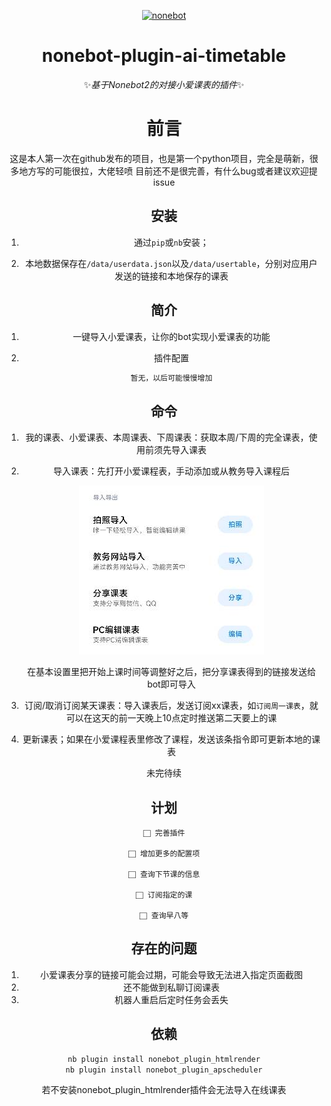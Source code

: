 <p align="center">
  <a href="https://v2.nonebot.dev/"><img src="https://v2.nonebot.dev/logo.png" width="200" height="200" alt="nonebot"></a>
</p>
<div align="center">

# nonebot-plugin-ai-timetable

 ✨*基于Nonebot2的对接小爱课表的插件*✨



# 前言

   这是本人第一次在github发布的项目，也是第一个python项目，完全是萌新，很多地方写的可能很拉，大佬轻喷
目前还不是很完善，有什么bug或者建议欢迎提issue

## 安装

1. 通过`pip`或`nb`安装；

2. 本地数据保存在`/data/userdata.json`以及`/data/usertable`，分别对应用户发送的链接和本地保存的课表

## 简介

1. 一键导入小爱课表，让你的bot实现小爱课表的功能

2. 插件配置

    ``` python
    暂无，以后可能慢慢增加
    ```


## 命令

1. 我的课表、小爱课表、本周课表、下周课表：获取本周/下周的完全课表，使用前须先导入课表

2. 导入课表：先打开小爱课程表，手动添加或从教务导入课程后

    ![Image text](https://github.com/maoxig/nonebot-plugin-ai-timetable/blob/main/get_thumbnail.jpg)

    在基本设置里把开始上课时间等调整好之后，把分享课表得到的链接发送给bot即可导入

3. 订阅/取消订阅某天课表：导入课表后，发送订阅xx课表，如`订阅周一课表`，就可以在这天的前一天晚上10点定时推送第二天要上的课

4. 更新课表；如果在小爱课程表里修改了课程，发送该条指令即可更新本地的课表

未完待续

 ## 计划
 
    ⬜︎ 完善插件
    
    ⬜︎ 增加更多的配置项

    ⬜︎ 查询下节课的信息

    ⬜︎ 订阅指定的课

    ⬜︎ 查询早八等
   
## 存在的问题
 1. 小爱课表分享的链接可能会过期，可能会导致无法进入指定页面截图
 2. 还不能做到私聊订阅课表
 3. 机器人重启后定时任务会丢失


## 依赖

```python
nb plugin install nonebot_plugin_htmlrender
nb plugin install nonebot_plugin_apscheduler
```

若不安装nonebot_plugin_htmlrender插件会无法导入在线课表
